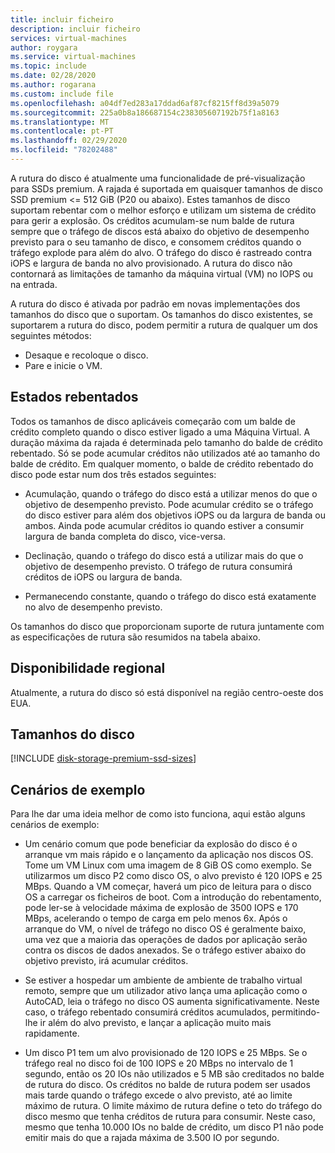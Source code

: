 ```yaml
---
title: incluir ficheiro
description: incluir ficheiro
services: virtual-machines
author: roygara
ms.service: virtual-machines
ms.topic: include
ms.date: 02/28/2020
ms.author: rogarana
ms.custom: include file
ms.openlocfilehash: a04df7ed283a17ddad6af87cf8215ff8d39a5079
ms.sourcegitcommit: 225a0b8a186687154c238305607192b75f1a8163
ms.translationtype: MT
ms.contentlocale: pt-PT
ms.lasthandoff: 02/29/2020
ms.locfileid: "78202488"
---
```

A rutura do disco é atualmente uma funcionalidade de pré-visualização para SSDs premium. A rajada é suportada em quaisquer tamanhos de disco SSD premium <= 512 GiB (P20 ou abaixo). Estes tamanhos de disco suportam rebentar com o melhor esforço e utilizam um sistema de crédito para gerir a explosão. Os créditos acumulam-se num balde de rutura sempre que o tráfego de discos está abaixo do objetivo de desempenho previsto para o seu tamanho de disco, e consomem créditos quando o tráfego explode para além do alvo. O tráfego do disco é rastreado contra iOPS e largura de banda no alvo provisionado. A rutura do disco não contornará as limitações de tamanho da máquina virtual (VM) no IOPS ou na entrada.

A rutura do disco é ativada por padrão em novas implementações dos tamanhos do disco que o suportam. Os tamanhos do disco existentes, se suportarem a rutura do disco, podem permitir a rutura de qualquer um dos seguintes métodos:

- Desaque e recoloque o disco.
- Pare e inicie o VM.

## <a name="burst-states"></a>Estados rebentados

Todos os tamanhos de disco aplicáveis começarão com um balde de crédito completo quando o disco estiver ligado a uma Máquina Virtual. A duração máxima da rajada é determinada pelo tamanho do balde de crédito rebentado. Só se pode acumular créditos não utilizados até ao tamanho do balde de crédito. Em qualquer momento, o balde de crédito rebentado do disco pode estar num dos três estados seguintes: 

- Acumulação, quando o tráfego do disco está a utilizar menos do que o objetivo de desempenho previsto. Pode acumular crédito se o tráfego do disco estiver para além dos objetivos iOPS ou da largura de banda ou ambos. Ainda pode acumular créditos io quando estiver a consumir largura de banda completa do disco, vice-versa.  

- Declinação, quando o tráfego do disco está a utilizar mais do que o objetivo de desempenho previsto. O tráfego de rutura consumirá créditos de iOPS ou largura de banda. 

- Permanecendo constante, quando o tráfego do disco está exatamente no alvo de desempenho previsto. 

Os tamanhos do disco que proporcionam suporte de rutura juntamente com as especificações de rutura são resumidos na tabela abaixo.

## <a name="regional-availability"></a>Disponibilidade regional

Atualmente, a rutura do disco só está disponível na região centro-oeste dos EUA.

## <a name="disk-sizes"></a>Tamanhos do disco

[!INCLUDE [disk-storage-premium-ssd-sizes](disk-storage-premium-ssd-sizes.md)]

## <a name="example-scenarios"></a>Cenários de exemplo

Para lhe dar uma ideia melhor de como isto funciona, aqui estão alguns cenários de exemplo:

- Um cenário comum que pode beneficiar da explosão do disco é o arranque vm mais rápido e o lançamento da aplicação nos discos OS. Tome um VM Linux com uma imagem de 8 GiB OS como exemplo. Se utilizarmos um disco P2 como disco OS, o alvo previsto é 120 IOPS e 25 MBps. Quando a VM começar, haverá um pico de leitura para o disco OS a carregar os ficheiros de boot. Com a introdução do rebentamento, pode ler-se à velocidade máxima de explosão de 3500 IOPS e 170 MBps, acelerando o tempo de carga em pelo menos 6x. Após o arranque do VM, o nível de tráfego no disco OS é geralmente baixo, uma vez que a maioria das operações de dados por aplicação serão contra os discos de dados anexados. Se o tráfego estiver abaixo do objetivo previsto, irá acumular créditos.

- Se estiver a hospedar um ambiente de ambiente de trabalho virtual remoto, sempre que um utilizador ativo lança uma aplicação como o AutoCAD, leia o tráfego no disco OS aumenta significativamente. Neste caso, o tráfego rebentado consumirá créditos acumulados, permitindo-lhe ir além do alvo previsto, e lançar a aplicação muito mais rapidamente.

- Um disco P1 tem um alvo provisionado de 120 IOPS e 25 MBps. Se o tráfego real no disco foi de 100 IOPS e 20 MBps no intervalo de 1 segundo, então os 20 IOs não utilizados e 5 MB são creditados no balde de rutura do disco. Os créditos no balde de rutura podem ser usados mais tarde quando o tráfego excede o alvo previsto, até ao limite máximo de rutura. O limite máximo de rutura define o teto do tráfego do disco mesmo que tenha créditos de rutura para consumir. Neste caso, mesmo que tenha 10.000 IOs no balde de crédito, um disco P1 não pode emitir mais do que a rajada máxima de 3.500 IO por segundo.  
